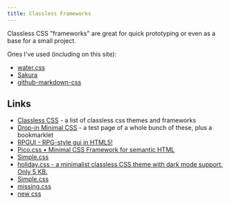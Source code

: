 ```yaml
---
title: Classless Frameworks
---
```


Classless CSS "frameworks" are great for quick prototyping or even as a base for a small project.

Ones I've used (including on this site):

- [water.css](https://github.com/kognise/water.css)
- [Sakura](https://github.com/oxalorg/sakura)
- [github-markdown-css](https://github.com/sindresorhus/github-markdown-css)

## Links

- [Classless CSS](https://github.com/dbohdan/classless-css) - a list of classless css themes and frameworks
- [Drop-in Minimal CSS](https://dohliam.github.io/dropin-minimal-css/) - a test page of a whole bunch of these, plus a bookmarklet
- [RPGUI - RPG-style gui in HTML5!](http://ronenness.github.io/RPGUI/)
- [Pico.css • Minimal CSS Framework for semantic HTML](https://picocss.com/)
- [Simple.css](https://simplecss.org/)
- [holiday.css - a minimalist classless CSS theme with dark mode support. Only 5 KB.](https://holidaycss.js.org/)
- [Simple.css](https://simplecss.org/)
- [missing.css](https://missing.style/)
- [new css](https://newcss.net/)